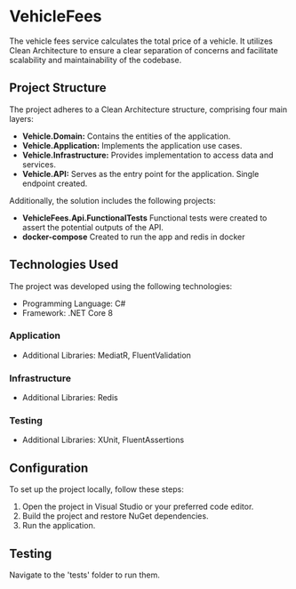 # VehicleFees
The vehicle fees service calculates the total price of a vehicle. It utilizes Clean Architecture to ensure a clear separation of concerns and facilitate scalability and maintainability of the codebase.

## Project Structure
The project adheres to a Clean Architecture structure, comprising four main layers:

- **Vehicle.Domain:** Contains the entities of the application.
- **Vehicle.Application:** Implements the application use cases.
- **Vehicle.Infrastructure:** Provides implementation to access data and services.
- **Vehicle.API:** Serves as the entry point for the application. Single endpoint created.

Additionally, the solution includes the following projects:
- **VehicleFees.Api.FunctionalTests** Functional tests were created to assert the potential outputs of the API.
- **docker-compose** Created to run the app and redis in docker

## Technologies Used
The project was developed using the following technologies:

- Programming Language: C#
- Framework: .NET Core 8

### Application
- Additional Libraries: MediatR, FluentValidation

### Infrastructure
- Additional Libraries: Redis

### Testing
- Additional Libraries: XUnit, FluentAssertions

## Configuration
To set up the project locally, follow these steps:

1. Open the project in Visual Studio or your preferred code editor.
2. Build the project and restore NuGet dependencies.
3. Run the application.

## Testing
Navigate to the 'tests' folder to run them.




